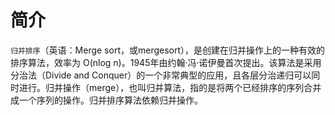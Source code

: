 # 简介

`归并排序`（英语：Merge sort，或mergesort），是创建在归并操作上的一种有效的排序算法，效率为 O(nlog n)。1945年由约翰·冯·诺伊曼首次提出。该算法是采用分治法（Divide and Conquer）的一个非常典型的应用，且各层分治递归可以同时进行。归并操作（merge），也叫归并算法，指的是将两个已经排序的序列合并成一个序列的操作。归并排序算法依赖归并操作。
